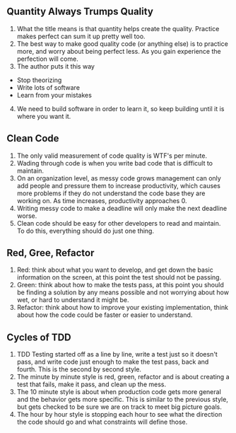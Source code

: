 ## Quantity Always Trumps Quality

1. What the title means is that quantity helps create the quality. Practice makes perfect can sum it up pretty well too.
2. The best way to make good quality code (or anything else) is to practice more, and worry about being perfect less. As you gain experience the perfection will come.
3. The author puts it this way

- Stop theorizing
- Write lots of software
- Learn from your mistakes

4. We need to build software in order to learn it, so keep building until it is where you want it.

## Clean Code

1. The only valid measurement of code quality is WTF's per minute.
2. Wading through code is when you write bad code that is difficult to maintain.
3. On an organization level, as messy code grows management can only add people and pressure them to increase productivity, which causes more problems if they do not understand the code base they are working on. As time increases, productivity approaches 0.
4. Writing messy code to make a deadline will only make the next deadline worse.
5. Clean code should be easy for other developers to read and maintain. To do this, everything should do just one thing.

## Red, Gree, Refactor

1. Red: think about what you want to develop, and get down the basic information on the screen, at this point the test should not be passing.
2. Green: think about how to make the tests pass, at this point you should be finding a solution by any means possible and not worrying about how wet, or hard to understand it might be.
3. Refactor: think about how to improve your existing implementation, think about how the code could be faster or easier to understand.

## Cycles of TDD

1. TDD Testing started off as a line by line, write a test just so it doesn't pass, and write code just enough to make the test pass, back and fourth. This is the second by second style.
2. The minute by minute style is red, green, refactor and is about creating a test that fails, make it pass, and clean up the mess.
3. The 10 minute style is about when production code gets more general and the behavior gets more specific. This is similar to the previous style, but gets checked to be sure we are on track to meet big picture goals.
4. The hour by hour style is stopping each hour to see what the direction the code should go and what constraints will define those.
